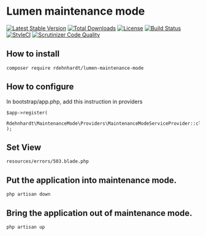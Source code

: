 # Lumen maintenance mode

[![Latest Stable Version](https://poser.pugx.org/rdehnhardt/lumen-maintenance-mode/v/stable)](https://packagist.org/packages/rdehnhardt/lumen-maintenance-mode)
[![Total Downloads](https://poser.pugx.org/rdehnhardt/lumen-maintenance-mode/downloads)](https://packagist.org/packages/rdehnhardt/lumen-maintenance-mode)
[![License](https://poser.pugx.org/rdehnhardt/lumen-maintenance-mode/license)](https://packagist.org/packages/rdehnhardt/lumen-maintenance-mode)
[![Build Status](https://travis-ci.org/rdehnhardt/lumen-maintenance-mode.svg)](https://travis-ci.org/rdehnhardt/lumen-maintenance-mode)
[![StyleCI](https://styleci.io/repos/38821310/shield)](https://styleci.io/repos/38821310)
[![Scrutinizer Code Quality](https://scrutinizer-ci.com/g/rdehnhardt/lumen-maintenance-mode/badges/quality-score.png?b=master)](https://scrutinizer-ci.com/g/rdehnhardt/lumen-maintenance-mode/?branch=master)

## How to install

```
composer require rdehnhardt/lumen-maintenance-mode
```

## How to configure
In bootstrap/app.php, add this instruction in providers

```
$app->register(
    Rdehnhardt\MaintenanceMode\Providers\MaintenanceModeServiceProvider::class
);
```

## Set View

```
resources/errors/503.blade.php
```

## Put the application into maintenance mode.

```
php artisan down
```

## Bring the application out of maintenance mode.

```
php artisan up
```